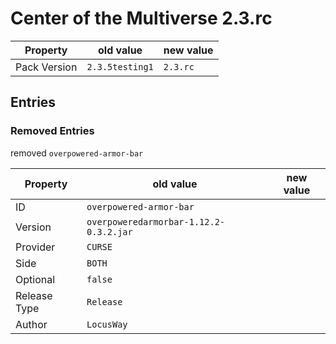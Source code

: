 # Center of the Multiverse 2.3.rc

Property | old value | new value
---|---|---
Pack Version | `2.3.5testing1` | `2.3.rc`


## Entries

### Removed Entries

removed `overpowered-armor-bar`

Property | old value | new value
---|---|---
ID | `overpowered-armor-bar` | 
Version | `overpoweredarmorbar-1.12.2-0.3.2.jar` | 
Provider | `CURSE` | 
Side | `BOTH` | 
Optional | `false` | 
Release Type | `Release` | 
Author | `LocusWay` | 






